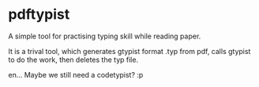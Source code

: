 # pdftypist

A simple tool for practising typing skill while reading paper. 

It is a trival tool, which generates gtypist format .typ from pdf, calls gtypist to do the work, then deletes the typ file.

en... Maybe we still need a codetypist?  :p
